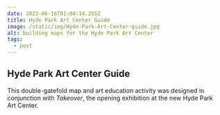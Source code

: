 ```yaml
---
date: 2022-06-16T01:04:14.255Z
title: Hyde Park Art Center Guide
image: /static/img/Hyde-Park-Art-Center-guide.jpg
alt: building maps for the Hyde Park Art Center
tags:
  - post
---
```

## Hyde Park Art Center Guide

This double-gatefold map and art education activity was designed in conjunction with *Takeover*, the opening exhibition at the new Hyde Park Art Center.